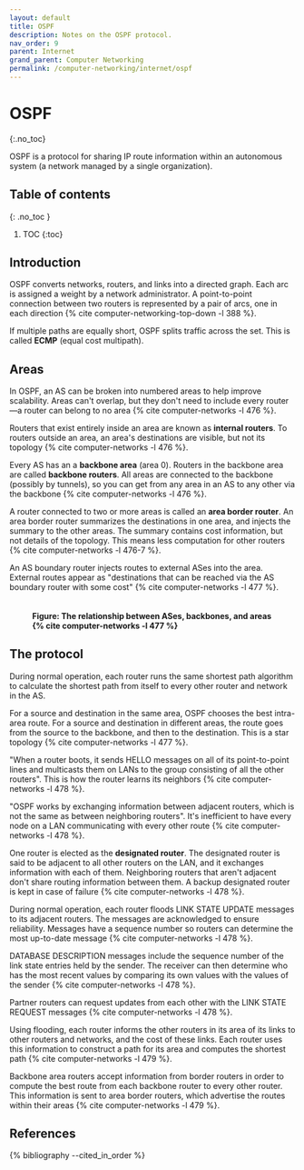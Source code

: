 ```yaml
---
layout: default
title: OSPF
description: Notes on the OSPF protocol.
nav_order: 9
parent: Internet
grand_parent: Computer Networking
permalink: /computer-networking/internet/ospf
---
```


<!-- prettier-ignore-start -->

# OSPF
{:.no_toc}

OSPF is a protocol for sharing IP route information within an autonomous system (a network managed by a single organization).

## Table of contents
{: .no_toc }

1. TOC
{:toc}

<!-- prettier-ignore-end -->

## Introduction

OSPF converts networks, routers, and links into a directed graph. Each arc is assigned a weight by a network administrator. A point-to-point connection between two routers is represented by a pair of arcs, one in each direction {% cite computer-networking-top-down -l 388 %}.

If multiple paths are equally short, OSPF splits traffic across the set. This is called **ECMP** (equal cost multipath).

## Areas

In OSPF, an AS can be broken into numbered areas to help improve scalability. Areas can't overlap, but they don't need to include every router—a router can belong to no area {% cite computer-networks -l 476 %}.

Routers that exist entirely inside an area are known as **internal routers**. To routers outside an area, an area's destinations are visible, but not its topology {% cite computer-networks -l 476 %}.

Every AS has an a **backbone area** (area 0). Routers in the backbone area are called **backbone routers**. All areas are connected to the backbone (possibly by tunnels), so you can get from any area in an AS to any other via the backbone {% cite computer-networks -l 476 %}.

A router connected to two or more areas is called an **area border router**. An area border router summarizes the destinations in one area, and injects the summary to the other areas. The summary contains cost information, but not details of the topology. This means less computation for other routers {% cite computer-networks -l 476-7 %}.

An AS boundary router injects routes to external ASes into the area. External routes appear as "destinations that can be reached via the AS boundary router with some cost" {% cite computer-networks -l 477 %}.

<figure>
  <img src="{{site.baseurl}}/assets/img/computer-networking/internet/ospf/areas.svg" alt="">
  <figcaption><h4>Figure: The relationship between ASes, backbones, and areas {% cite computer-networks -l 477 %}</h4></figcaption>
</figure>

## The protocol

During normal operation, each router runs the same shortest path algorithm to calculate the shortest path from itself to every other router and network in the AS.

For a source and destination in the same area, OSPF chooses the best intra-area route. For a source and destination in different areas, the route goes from the source to the backbone, and then to the destination. This is a star topology {% cite computer-networks -l 477 %}.

"When a router boots, it sends HELLO messages on all of its point-to-point lines and multicasts them on LANs to the group consisting of all the other routers". This is how the router learns its neighbors {% cite computer-networks -l 478 %}.

"OSPF works by exchanging information between adjacent routers, which is not the same as between neighboring routers". It's inefficient to have every node on a LAN communicating with every other route {% cite computer-networks -l 478 %}.

One router is elected as the **designated router**. The designated router is said to be adjacent to all other routers on the LAN, and it exchanges information with each of them. Neighboring routers that aren't adjacent don't share routing information between them. A backup designated router is kept in case of failure {% cite computer-networks -l 478 %}.

During normal operation, each router floods LINK STATE UPDATE messages to its adjacent routers. The messages are acknowledged to ensure reliability. Messages have a sequence number so routers can determine the most up-to-date message {% cite computer-networks -l 478 %}.

DATABASE DESCRIPTION messages include the sequence number of the link state entries held by the sender. The receiver can then determine who has the most recent values by comparing its own values with the values of the sender {% cite computer-networks -l 478 %}.

Partner routers can request updates from each other with the LINK STATE REQUEST messages {% cite computer-networks -l 478 %}.

Using flooding, each router informs the other routers in its area of its links to other routers and networks, and the cost of these links. Each router uses this information to construct a path for its area and computes the shortest path {% cite computer-networks -l 479 %}.

Backbone area routers accept information from border routers in order to compute the best route from each backbone router to every other router. This information is sent to area border routers, which advertise the routes within their areas {% cite computer-networks -l 479 %}.

## References

{% bibliography --cited_in_order %}
